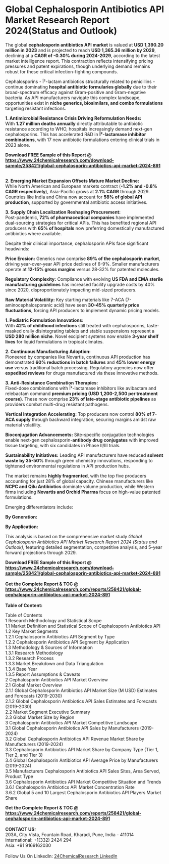 <h1>Global Cephalosporin Antibiotics API Market Research Report 2024(Status and Outlook)</h1><p>The global <strong>cephalosporin antibiotics API market</strong> is valued at <strong>USD 1,390.20 million in 2023</strong> and is projected to reach <strong>USD 1,365.36 million by 2029</strong>, declining at a <strong>CAGR of -0.30% during 2024-2029</strong>, according to the latest market intelligence report. This contraction reflects intensifying pricing pressures and patent expirations, though underlying demand remains robust for these critical infection-fighting compounds.</p><p>Cephalosporins - Î²-lactam antibiotics structurally related to penicillins - continue dominating <strong>hospital antibiotic formularies globally</strong> due to their broad-spectrum efficacy against Gram-positive and Gram-negative bacteria. As API manufacturers navigate this complex landscape, opportunities exist in <strong>niche generics, biosimilars, and combo formulations</strong> targeting resistant infections.</p><p><strong>1. Antimicrobial Resistance Crisis Driving Reformulation Needs:</strong><br>
With <strong>1.27 million deaths annually</strong> directly attributable to antibiotic resistance according to WHO, hospitals increasingly demand next-gen cephalosporins. This has accelerated R&amp;D in <strong>Î²-lactamase inhibitor combinations</strong>, with 17 new antibiotic formulations entering clinical trials in 2023 alone.</p><div><b>Download FREE Sample of this Report @ 
            <a href="https://www.24chemicalresearch.com/download-sample/258421/global-cephalosporin-antibiotics-api-market-2024-891">
            https://www.24chemicalresearch.com/download-sample/258421/global-cephalosporin-antibiotics-api-market-2024-891</a></b></div><br><p><strong>2. Emerging Market Expansion Offsets Mature Market Decline:</strong><br>
While North American and European markets contract (<strong>-1.2% and -0.8% CAGR respectively</strong>), Asia-Pacific grows at <strong>2.1% CAGR</strong> through 2029. Countries like India and China now account for <strong>58% of global API production</strong>, supported by governmental antibiotic access initiatives.</p><p><strong>3. Supply Chain Localization Reshaping Procurement:</strong><br>
Post-pandemic, <strong>72% of pharmaceutical companies</strong> have implemented dual-sourcing strategies for critical APIs. This has benefited regional API producers with <strong>65% of hospitals</strong> now preferring domestically manufactured antibiotics where available.</p><p>Despite their clinical importance, cephalosporin APIs face significant headwinds:</p><p><strong>Price Erosion:</strong> Generics now comprise <strong>89% of the cephalosporin market</strong>, driving year-over-year API price declines of 6-9%. Smaller manufacturers operate at <strong>12-15% gross margins</strong> versus 28-32% for patented molecules.</p><p><strong>Regulatory Complexity:</strong> Compliance with evolving <strong>US FDA and EMA sterile manufacturing guidelines</strong> has increased facility upgrade costs by 40% since 2020, disproportionately impacting mid-sized producers.</p><p><strong>Raw Material Volatility:</strong> Key starting materials like 7-ACA (7-aminocephalosporanic acid) have seen <strong>30-45% quarterly price fluctuations</strong>, forcing API producers to implement dynamic pricing models.</p><p><strong>1. Pediatric Formulation Innovations:</strong><br>
With <strong>42% of childhood infections</strong> still treated with cephalosporins, taste-masked orally disintegrating tablets and stable suspensions represent a <strong>USD 280 million niche</strong>. Novel excipient systems now enable <strong>3-year shelf lives</strong> for liquid formulations in tropical climates.</p><p><strong>2. Continuous Manufacturing Adoption:</strong><br>
Pioneered by companies like Novartis, continuous API production has demonstrated <strong>60% reductions in batch failures</strong> and <strong>45% lower energy use</strong> versus traditional batch processing. Regulatory agencies now offer <strong>expedited reviews</strong> for drugs manufactured via these innovative methods.</p><p><strong>3. Anti-Resistance Combination Therapies:</strong><br>
Fixed-dose combinations with Î²-lactamase inhibitors like avibactam and relebactam command <strong>premium pricing (USD 1,200-2,500 per treatment course)</strong>. These now comprise <strong>23% of late-stage antibiotic pipelines</strong> as providers combat multi-drug resistant pathogens.</p><p><strong>Vertical Integration Accelerating:</strong> Top producers now control <strong>80% of 7-ACA supply</strong> through backward integration, securing margins amidst raw material volatility.</p><p><strong>Bioconjugation Advancements:</strong> Site-specific conjugation technologies enable next-gen cephalosporin-<strong>antibody drug conjugates</strong> with improved tissue targeting, with six candidates in Phase II/III trials.</p><p><strong>Sustainability Initiatives:</strong> Leading API manufacturers have reduced <strong>solvent waste by 35-50%</strong> through green chemistry innovations, responding to tightened environmental regulations in API production hubs.</p><p>The market remains <strong>highly fragmented</strong>, with the top five producers accounting for just 28% of global capacity. Chinese manufacturers like <strong>NCPC and Qilu Antibiotics</strong> dominate volume production, while Western firms including <strong>Novartis and Orchid Pharma</strong> focus on high-value patented formulations.</p><p>Emerging differentiators include:</p><p><strong>By Generation:</strong></p><p><strong>By Application:</strong></p><p>This analysis is based on the comprehensive market study <em>Global Cephalosporin Antibiotics API Market Research Report 2024 (Status and Outlook)</em>, featuring detailed segmentation, competitive analysis, and 5-year forward projections through 2029.</p><div><b>Download FREE Sample of this Report @ 
            <a href="https://www.24chemicalresearch.com/download-sample/258421/global-cephalosporin-antibiotics-api-market-2024-891">
            https://www.24chemicalresearch.com/download-sample/258421/global-cephalosporin-antibiotics-api-market-2024-891</a></b></div><br><div><b>Get the Complete Report & TOC @ 
            <a href="https://www.24chemicalresearch.com/reports/258421/global-cephalosporin-antibiotics-api-market-2024-891">
            https://www.24chemicalresearch.com/reports/258421/global-cephalosporin-antibiotics-api-market-2024-891</a></b></div><br>
            <b>Table of Content:</b><p>Table of Contents<br />
1 Research Methodology and Statistical Scope<br />
1.1 Market Definition and Statistical Scope of Cephalosporin Antibiotics API<br />
1.2 Key Market Segments<br />
1.2.1 Cephalosporin Antibiotics API Segment by Type<br />
1.2.2 Cephalosporin Antibiotics API Segment by Application<br />
1.3 Methodology & Sources of Information<br />
1.3.1 Research Methodology<br />
1.3.2 Research Process<br />
1.3.3 Market Breakdown and Data Triangulation<br />
1.3.4 Base Year<br />
1.3.5 Report Assumptions & Caveats<br />
2 Cephalosporin Antibiotics API Market Overview<br />
2.1 Global Market Overview<br />
2.1.1 Global Cephalosporin Antibiotics API Market Size (M USD) Estimates and Forecasts (2019-2030)<br />
2.1.2 Global Cephalosporin Antibiotics API Sales Estimates and Forecasts (2019-2030)<br />
2.2 Market Segment Executive Summary<br />
2.3 Global Market Size by Region<br />
3 Cephalosporin Antibiotics API Market Competitive Landscape<br />
3.1 Global Cephalosporin Antibiotics API Sales by Manufacturers (2019-2024)<br />
3.2 Global Cephalosporin Antibiotics API Revenue Market Share by Manufacturers (2019-2024)<br />
3.3 Cephalosporin Antibiotics API Market Share by Company Type (Tier 1, Tier 2, and Tier 3)<br />
3.4 Global Cephalosporin Antibiotics API Average Price by Manufacturers (2019-2024)<br />
3.5 Manufacturers Cephalosporin Antibiotics API Sales Sites, Area Served, Product Type<br />
3.6 Cephalosporin Antibiotics API Market Competitive Situation and Trends<br />
3.6.1 Cephalosporin Antibiotics API Market Concentration Rate<br />
3.6.2 Global 5 and 10 Largest Cephalosporin Antibiotics API Players Market Share </p><div><b>Get the Complete Report & TOC @ 
            <a href="https://www.24chemicalresearch.com/reports/258421/global-cephalosporin-antibiotics-api-market-2024-891">
            https://www.24chemicalresearch.com/reports/258421/global-cephalosporin-antibiotics-api-market-2024-891</a></b></div><br><b>CONTACT US:</b><br>
            203A, City Vista, Fountain Road, Kharadi, Pune, India - 411014<br>
            International: +1(332) 2424 294<br>
            Asia: +91 9169162030 <br><br>
            Follow Us On LinkedIn: <a href="https://www.linkedin.com/company/24chemicalresearch/">24ChemicalResearch LinkedIn</a>